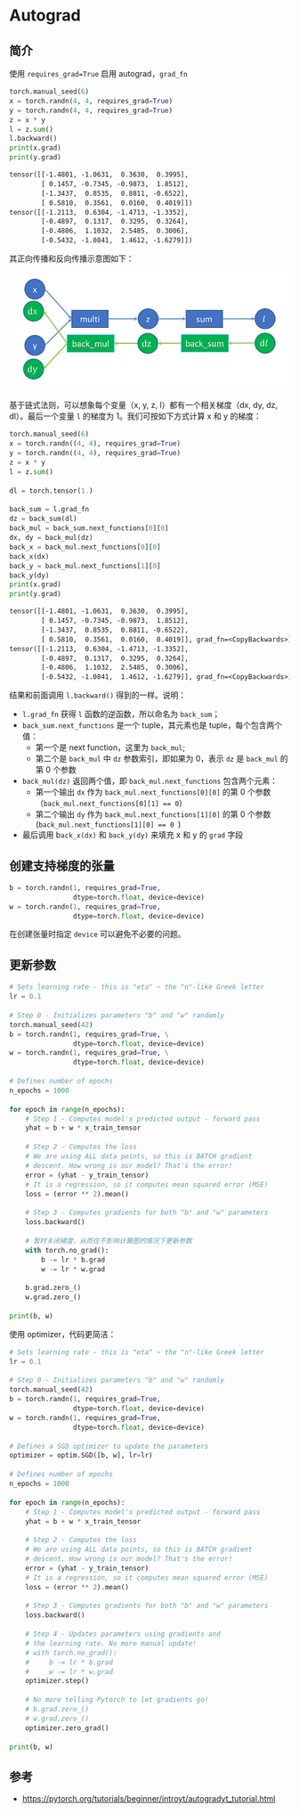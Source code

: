# Autograd

## 简介

使用 `requires_grad=True` 启用 autograd，`grad_fn` 

```python
torch.manual_seed(6)
x = torch.randn(4, 4, requires_grad=True)
y = torch.randn(4, 4, requires_grad=True)
z = x * y
l = z.sum()
l.backward()
print(x.grad)
print(y.grad)
```

```txt
tensor([[-1.4801, -1.0631,  0.3630,  0.3995],
        [ 0.1457, -0.7345, -0.9873,  1.8512],
        [-1.3437,  0.8535,  0.8811, -0.6522],
        [ 0.5810,  0.3561,  0.0160,  0.4019]])
tensor([[-1.2113,  0.6304, -1.4713, -1.3352],
        [-0.4897,  0.1317,  0.3295,  0.3264],
        [-0.4806,  1.1032,  2.5485,  0.3006],
        [-0.5432, -1.0841,  1.4612, -1.6279]])
```

其正向传播和反向传播示意图如下：

![](images/2023-02-08-13-22-19.png)

基于链式法则，可以想象每个变量（x, y, z, l）都有一个相关梯度（dx, dy, dz, dl）。最后一个变量 `l` 的梯度为 1。我们可按如下方式计算 x 和 y 的梯度：

```python
torch.manual_seed(6)
x = torch.randn((4, 4), requires_grad=True)
y = torch.randn((4, 4), requires_grad=True)
z = x * y
l = z.sum()

dl = torch.tensor(1.)

back_sum = l.grad_fn
dz = back_sum(dl)
back_mul = back_sum.next_functions[0][0]
dx, dy = back_mul(dz)
back_x = back_mul.next_functions[0][0]
back_x(dx)
back_y = back_mul.next_functions[1][0]
back_y(dy)
print(x.grad)
print(y.grad)
```

```txt
tensor([[-1.4801, -1.0631,  0.3630,  0.3995],
        [ 0.1457, -0.7345, -0.9873,  1.8512],
        [-1.3437,  0.8535,  0.8811, -0.6522],
        [ 0.5810,  0.3561,  0.0160,  0.4019]], grad_fn=<CopyBackwards>)
tensor([[-1.2113,  0.6304, -1.4713, -1.3352],
        [-0.4897,  0.1317,  0.3295,  0.3264],
        [-0.4806,  1.1032,  2.5485,  0.3006],
        [-0.5432, -1.0841,  1.4612, -1.6279]], grad_fn=<CopyBackwards>)
```

结果和前面调用 `l.backward()` 得到的一样。说明：

- `l.grad_fn` 获得 `l` 函数的逆函数，所以命名为 `back_sum`；
- `back_sum.next_functions` 是一个 tuple，其元素也是 tuple，每个包含两个值：
  - 第一个是 next function，这里为 `back_mul`;
  - 第二个是 `back_mul` 中 `dz` 参数索引，即如果为 0，表示 `dz` 是 `back_mul` 的第 0 个参数
- `back_mul(dz)` 返回两个值，即 `back_mul.next_functions` 包含两个元素：
  - 第一个输出 `dx` 作为 `back_mul.next_functions[0][0]` 的第 0 个参数（`back_mul.next_functions[0][1] == 0`）
  - 第二个输出 `dy` 作为 `back_mul.next_functions[1][0]` 的第 0 个参数 (`back_mul.next_functions[1][0] == 0 `)
- 最后调用 b`ack_x(dx)` 和 `back_y(dy)` 来填充 x 和 y 的 `grad` 字段

## 创建支持梯度的张量

```python
b = torch.randn(1, requires_grad=True,
                dtype=torch.float, device=device)
w = torch.randn(1, requires_grad=True,
                dtype=torch.float, device=device)
```

在创建张量时指定 `device` 可以避免不必要的问题。

## 更新参数

```python
# Sets learning rate - this is "eta" ~ the "n"-like Greek letter
lr = 0.1

# Step 0 - Initializes parameters "b" and "w" randomly
torch.manual_seed(42)
b = torch.randn(1, requires_grad=True, \
                dtype=torch.float, device=device)
w = torch.randn(1, requires_grad=True, \
                dtype=torch.float, device=device)

# Defines number of epochs
n_epochs = 1000

for epoch in range(n_epochs):
    # Step 1 - Computes model's predicted output - forward pass
    yhat = b + w * x_train_tensor

    # Step 2 - Computes the loss
    # We are using ALL data points, so this is BATCH gradient
    # descent. How wrong is our model? That's the error!
    error = (yhat - y_train_tensor)
    # It is a regression, so it computes mean squared error (MSE)
    loss = (error ** 2).mean()

    # Step 3 - Computes gradients for both "b" and "w" parameters
    loss.backward()      

    # 暂时关闭梯度，从而在不影响计算图的情况下更新参数
    with torch.no_grad(): 
        b -= lr * b.grad
        w -= lr * w.grad

    b.grad.zero_()
    w.grad.zero_()

print(b, w)
```

使用 optimizer，代码更简洁：

```python
# Sets learning rate - this is "eta" ~ the "n"-like Greek letter
lr = 0.1

# Step 0 - Initializes parameters "b" and "w" randomly
torch.manual_seed(42)
b = torch.randn(1, requires_grad=True,
                dtype=torch.float, device=device)
w = torch.randn(1, requires_grad=True,
                dtype=torch.float, device=device)

# Defines a SGD optimizer to update the parameters
optimizer = optim.SGD([b, w], lr=lr)

# Defines number of epochs
n_epochs = 1000

for epoch in range(n_epochs):
    # Step 1 - Computes model's predicted output - forward pass
    yhat = b + w * x_train_tensor

    # Step 2 - Computes the loss
    # We are using ALL data points, so this is BATCH gradient 
    # descent. How wrong is our model? That's the error! 
    error = (yhat - y_train_tensor)
    # It is a regression, so it computes mean squared error (MSE)
    loss = (error ** 2).mean()

    # Step 3 - Computes gradients for both "b" and "w" parameters
    loss.backward()

    # Step 4 - Updates parameters using gradients and 
    # the learning rate. No more manual update!
    # with torch.no_grad():
    #     b -= lr * b.grad
    #     w -= lr * w.grad
    optimizer.step()

    # No more telling Pytorch to let gradients go!
    # b.grad.zero_()
    # w.grad.zero_()
    optimizer.zero_grad()

print(b, w)
```



## 参考

- https://pytorch.org/tutorials/beginner/introyt/autogradyt_tutorial.html
